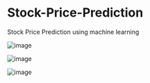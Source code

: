 # Stock-Price-Prediction
Stock Price Prediction using machine learning 

![image](https://user-images.githubusercontent.com/68517588/122871208-50b5d080-d34c-11eb-88a5-cde827a84930.png)


![image](https://user-images.githubusercontent.com/68517588/122871253-5dd2bf80-d34c-11eb-9782-cbc737db520e.png)


![image](https://user-images.githubusercontent.com/68517588/122871273-64f9cd80-d34c-11eb-947f-bdbbdf6033de.png)
